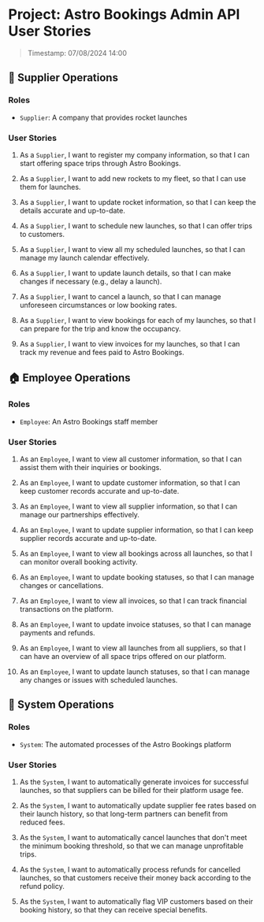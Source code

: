 # Project: Astro Bookings Admin API User Stories

> Timestamp: 07/08/2024 14:00

## 🏢 Supplier Operations

### Roles

- `Supplier`: A company that provides rocket launches

### User Stories

1. As a `Supplier`, I want to register my company information, so that I can start offering space trips through Astro Bookings.

2. As a `Supplier`, I want to add new rockets to my fleet, so that I can use them for launches.

3. As a `Supplier`, I want to update rocket information, so that I can keep the details accurate and up-to-date.

4. As a `Supplier`, I want to schedule new launches, so that I can offer trips to customers.

5. As a `Supplier`, I want to view all my scheduled launches, so that I can manage my launch calendar effectively.

6. As a `Supplier`, I want to update launch details, so that I can make changes if necessary (e.g., delay a launch).

7. As a `Supplier`, I want to cancel a launch, so that I can manage unforeseen circumstances or low booking rates.

8. As a `Supplier`, I want to view bookings for each of my launches, so that I can prepare for the trip and know the occupancy.

9. As a `Supplier`, I want to view invoices for my launches, so that I can track my revenue and fees paid to Astro Bookings.

## 🏠 Employee Operations

### Roles

- `Employee`: An Astro Bookings staff member

### User Stories

1. As an `Employee`, I want to view all customer information, so that I can assist them with their inquiries or bookings.

2. As an `Employee`, I want to update customer information, so that I can keep customer records accurate and up-to-date.

3. As an `Employee`, I want to view all supplier information, so that I can manage our partnerships effectively.

4. As an `Employee`, I want to update supplier information, so that I can keep supplier records accurate and up-to-date.

5. As an `Employee`, I want to view all bookings across all launches, so that I can monitor overall booking activity.

6. As an `Employee`, I want to update booking statuses, so that I can manage changes or cancellations.

7. As an `Employee`, I want to view all invoices, so that I can track financial transactions on the platform.

8. As an `Employee`, I want to update invoice statuses, so that I can manage payments and refunds.

9. As an `Employee`, I want to view all launches from all suppliers, so that I can have an overview of all space trips offered on our platform.

10. As an `Employee`, I want to update launch statuses, so that I can manage any changes or issues with scheduled launches.

## 📅 System Operations

### Roles

- `System`: The automated processes of the Astro Bookings platform

### User Stories

1. As the `System`, I want to automatically generate invoices for successful launches, so that suppliers can be billed for their platform usage fee.

2. As the `System`, I want to automatically update supplier fee rates based on their launch history, so that long-term partners can benefit from reduced fees.

3. As the `System`, I want to automatically cancel launches that don't meet the minimum booking threshold, so that we can manage unprofitable trips.

4. As the `System`, I want to automatically process refunds for cancelled launches, so that customers receive their money back according to the refund policy.

5. As the `System`, I want to automatically flag VIP customers based on their booking history, so that they can receive special benefits.

